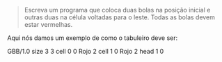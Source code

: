 > Escreva um programa que coloca duas bolas na posição inicial e outras duas na célula voltadas para o leste. Todas as bolas devem estar vermelhas.

Aqui nós damos um exemplo de como o tabuleiro deve ser:

<gs-board>
GBB/1.0
size 3 3
cell 0 0 Rojo 2
cell 1 0 Rojo 2
head 1 0
</gs-board>
